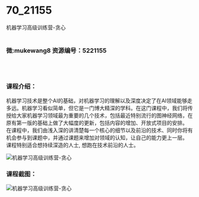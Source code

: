 # 70_21155
机器学习高级训练营-贪心
<br/></br>
<h3>微:mukewang8 资源编号：5221155</h3>
<br/></br>
<h3>课程介绍：</h3>
<p><a title="查看与 机器学习 相关的文章" target="_blank">机器学习</a>技术是整个AI的基础，对机器学习的理解以及深度决定了在AI领域能够走多远。机器学习看似简单，但它是一门博大精深的学科。在这门课程中，我们将传授给大家机器学习领域最为重要的几个技术，包括最近特别流行的图神经网络，在原有第一版的基础上做了大幅度的更新，包括内容的增加、开放式项目的安排。 在课程中，我们由浅入深的讲清楚每一个核心的细节以及前沿的技术、同时你将有机会参与到课题中，并通过课题来增加对领域的认知，让自己的能力更上一层。 课程特别适合想持续深造的人士, 想跑在技术前沿的人士。</p>
<p><img src="https://www.ko996.com/wp-content/uploads/img/2021/09/1-41-300x175.png" alt="机器学习高级训练营-贪心"></p>
<div class="info-desc">
<h3>课程截图：</h3>
<p><img src="https://www.ko996.com/wp-content/uploads/img/2021/09/2-52.png" alt="机器学习高级训练营-贪心"></p>


			
</div>
